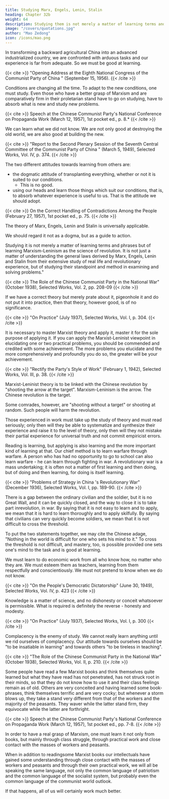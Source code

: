 ```yaml
---
title: Studying Marx, Engels, Lenin, Stalin
heading: Chapter 32b
weight: 64
description: Studying them is not merely a matter of learning terms and phrases but of learning Marxism-Leninism as the science of revolution
image: "/covers/quotations.jpg"
author: "Mao Zedong"
icon: /icons/mao.png
---
```




In transforming a backward agricultural China into an advanced industrialized country, we are confronted with arduous tasks and our experience is far from adequate. So we must be good at learning. 

{{< cite >}}
"Opening Address at the Eighth National Congress of the Communist Party of China " (September 15, 1956).
{{< /cite >}}


Conditions are changing all the time. To adapt to the new conditions, one must study. Even those who have a better grasp of Marxism and are comparatively firm in their proletarian stand have to go on studying, have to absorb what is new and study new problems.

{{< cite >}}
Speech at the Chinese Communist Party's National Conference on Propaganda Work (March 12, 1957), 1st pocket ed., p. 8.*
{{< /cite >}}


We can learn what we did not know. We are not only good at destroying the old world, we are also good at building the new.

{{< cite >}}
"Report to the Second Plenary Session of the Seventh Central Committee of the Communist Party of China " (March 5, 1949), Selected Works, Vol. IV, p. 374.
{{< /cite >}}


The two different attitudes towards learning from others are:
- the dogmatic attitude of transplanting everything, whether or not it is suited to our conditions.   
  - This is no good. 
- using our heads and learn those things which suit our conditions, that is, to absorb whatever experience is useful to us. That is the attitude we should adopt. 

{{< cite >}}
On the Correct Handling of Contradictions Among the People (February 27, 1957), 1st pocket ed., p. 75.
{{< /cite >}}


The theory of Marx, Engels, Lenin and Stalin is universally applicable. 

We should regard it not as a dogma, but as a guide to action. 

Studying it is not merely a matter of learning terms and phrases but of learning Marxism-Leninism as the science of revolution. It is not just a matter of understanding the general laws derived by Marx, Engels, Lenin and Stalin from their extensive study of real life and revolutionary experience, but of studying their
standpoint and method in examining and solving problems."

{{< cite >}}
The Role of the Chinese Communist Party in  the National War" (October 1938), Selected Works, Vol. 2, pp. 208-09
{{< /cite >}}


If we have a correct theory but merely prate about it, pigeonhole it and do not put it into practice, then that theory, however good, is of no significance. 

{{< cite >}}
"On Practice" (July 1937), Selected Works, Vol. I, p. 304.
{{< /cite >}}


It is necessary to master Marxist theory and apply it, master it for the sole purpose of applying it. If you can apply the Marxist-Leninist viewpoint in elucidating one or two practical problems, you should be commended and credited with some achievement. The more problems you elucidate and the more comprehensively and profoundly you do so, the greater will be your achievement.

{{< cite >}}
"Rectify the Party's Style of Work" (February 1, 1942), Selected Works, Vol. III, p. 38.
{{< /cite >}}


Marxist-Leninist theory is to be linked with the Chinese revolution by "shooting the arrow at the target". Marxism-Leninism is the arrow. The Chinese revolution is the target. 

Some comrades, however, are "shooting without a target" or shooting at random. Such people will harm the revolution. 

Those experienced in work must take up the study of theory and must read seriously; only then will they be able to systematize and synthesize their experience and raise it to the level of theory, only then will they not mistake their partial experience for universal truth and not commit empiricist errors. 

Reading is learning, but applying is also learning and the more important kind of learning at that. Our chief method is to learn warfare through warfare. A person who has had no opportunity to go to school can also learn warfare - he can learn through fighting in war. A revolutionary war is a mass undertaking; it is often not a matter of first learning and then doing, but of doing and then learning, for doing is itself learning.

{{< cite >}}
"Problems of Strategy in China 's Revolutionary War" (December 1936), Selected Works, Vol. I, pp. 189-90.
{{< /cite >}}


There is a gap between the ordinary civilian and the soldier, but it is no Great Wall, and it can be quickly closed, and the way to close it is to take part inrevolution, in war. By saying that it is not easy to learn and to apply, we mean that it is hard to learn thoroughly and to apply skilfully. By saying that civilians can very quickly become soldiers, we mean that it is not difficult to cross the threshold.

To put the two statements together, we may cite the Chinese adage, "Nothing in the world is difficult for one who sets his mind to it." To cross the threshold is not difficult, and mastery, too, is possible provided one sets one's mind to the task and is good at learning.

We must learn to do economic work from all who know how, no matter who they are. We must esteem them as teachers, learning from them respectfully and conscientiously. We must not pretend to know when we do not know.

{{< cite >}}
"On the People's Democratic Dictatorship" (June 30, 1949), Selected Works, Vol. IV, p. 423
{{< /cite >}}


Knowledge is a matter of science, and no dishonesty or conceit whatsoever is permissible. What is required is definitely the reverse - honesty and modesty.


{{< cite >}}
"On Practice" (July 1937), Selected Works, Vol. I, p. 300
{{< /cite >}}

Complacency is the enemy of study. We cannot really learn anything until we rid ourselves of complacency. Our attitude towards ourselves should be "to be insatiable in learning" and towards others "to be tireless in teaching".

{{< cite >}}
"The Role of the Chinese Communist Party in the National War" (October 1938), Selected Works, Vol. II, p. 210.
{{< /cite >}}


Some people have read a few Marxist books and think themselves quite learned but what they have read has not penetrated, has not struck root in their minds, so that they do not know how to use it and their class feelings remain as of old. Others are very conceited and having learned some book-phrases, think themselves terrific and are very cocky; but whenever a storm blows up, they take a stand very different from that of the workers and the majority of the peasants. They waver while the latter stand firm, they equivocate while the latter are forthright.

{{< cite >}}
Speech at the Chinese Communist Party's National Conference on Propaganda Work (March 12, 1957), 1st pocket ed., pp. 7-8.
{{< /cite >}}


In order to have a real grasp of Marxism, one must learn it not only from books, but mainly through class struggle, through practical work and close contact with the masses of workers and peasants.

When in addition to readingsome Marxist books our intellectuals have gained some understanding through close contact with the masses of workers and peasants and through their own practical work, we will all be speaking the same language, not only the common language of patriotism and the common language of the socialist system, but probably even the common language of the communist world outlook. 

If that happens, all of us will certainly work much better.
